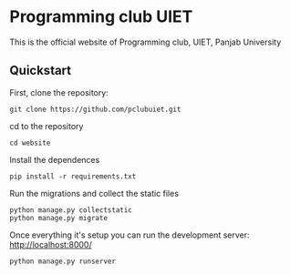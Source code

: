 # Programming club UIET #
This is the official website of Programming club, UIET, Panjab University

## Quickstart ##

First, clone the repository:

    git clone https://github.com/pclubuiet.git

cd to the repository

    cd website

Install the dependences

    pip install -r requirements.txt

Run the migrations and collect the static files

    python manage.py collectstatic
    python manage.py migrate

Once everything it's setup you can run the development server: [http://localhost:8000/](http://localhost:8000/)

    python manage.py runserver

